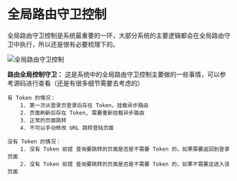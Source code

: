 # 全局路由守卫控制

全局路由守卫控制是系统最重要的一环，大部分系统的主要逻辑都会在全局路由守卫中执行，所以还是很有必要梳理下的。

![全局路由守卫控制](/全局路由守卫控制.png)

**路由全局控制守卫：** 这是系统中的全局路由守卫控制主要做的一些事情，可以参考源码进行查看（还是有很多细节需要去考虑的）

```
有 Token 的情况：
    1. 第一次从登录页登录后存在 Token，挂载异步路由
    2. 页面刷新后存在 Token, 需要重新挂载异步路由
    3. 正常的页面跳转
    4. 不可以手动修改 URL 跳转登陆页面

没有 Token 的情况：
    1. 没有 Token 前提 查询要跳转的页面是否是不需要 Token 的，如果需要返回到登录页面
    2. 没有 Token 前提 查询要跳转的页面是否是不需要 Token 的，如果不需要这进入该页面
```

